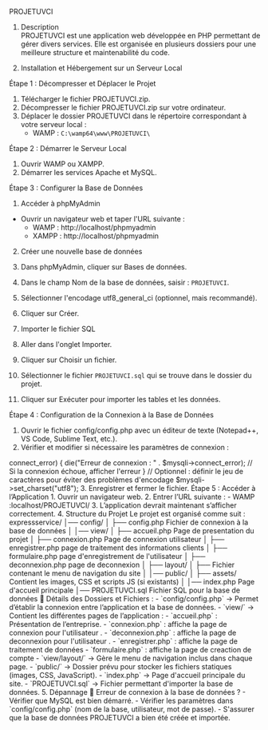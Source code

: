  PROJETUVCI 

 1. Description  
PROJETUVCI est une application web développée en PHP permettant de gérer divers services. Elle est organisée en plusieurs dossiers pour une meilleure structure et maintenabilité du code.  

 2. Installation et Hébergement sur un Serveur Local  

 Étape 1 : Décompresser et Déplacer le Projet  

1. Télécharger le fichier PROJETUVCI.zip.  
2. Décompresser le fichier PROJETUVCI.zip sur votre ordinateur.  
3. Déplacer le dossier PROJETUVCI dans le répertoire correspondant à votre serveur local :  
   - WAMP : `C:\wamp64\www\PROJETUVCI\`  
     

 Étape 2 : Démarrer le Serveur Local  

1. Ouvrir WAMP ou XAMPP.  
2. Démarrer les services Apache et MySQL.  

 Étape 3 : Configurer la Base de Données  

 1. Accéder à phpMyAdmin  
- Ouvrir un navigateur web et taper l'URL suivante :  
  - WAMP : http://localhost/phpmyadmin  
  - XAMPP : http://localhost/phpmyadmin 

 2. Créer une nouvelle base de données  
1. Dans phpMyAdmin, cliquer sur Bases de données.  
2. Dans le champ Nom de la base de données, saisir : `PROJETUVCI`.  
3. Sélectionner l'encodage utf8_general_ci (optionnel, mais recommandé).  
4. Cliquer sur Créer.  

 3. Importer le fichier SQL  

1. Aller dans l'onglet Importer.  
2. Cliquer sur Choisir un fichier.  
3. Sélectionner le fichier `PROJETUVCI.sql` qui se trouve dans le dossier du projet.  
4. Cliquer sur Exécuter pour importer les tables et les données.  

 Étape 4 : Configuration de la Connexion à la Base de Données  
1. Ouvrir le fichier config/config.php avec un éditeur de texte (Notepad++, VS Code, Sublime Text, etc.).  
2. Vérifier et modifier si nécessaire les paramètres de connexion :  
  
 <?php
// Paramètres de connexion à la base de données
$servername = "localhost";  // L'adresse du serveur MySQL
$username = "root";         // Nom d'utilisateur MySQL (en local, c'est souvent 'root')
$password = "";             // Mot de passe MySQL (vide en local si tu n'as pas défini de mot de passe)
$dbname = "PROJETUVCI"; // Nom de ta base de données

// Création de la connexion à la base de données
$mysqli = new mysqli($servername, $username, $password, $dbname);

// Vérification de la connexion
if ($mysqli->connect_error) {
    die("Erreur de connexion : " . $mysqli->connect_error);  // Si la connexion échoue, afficher l'erreur
}

// Optionnel : définir le jeu de caractères pour éviter des problèmes d'encodage
$mysqli->set_charset("utf8");

  
3. Enregistrer et fermer le fichier.  

 Étape 5 : Accéder à l’Application  
1. Ouvrir un navigateur web.  
2. Entrer l’URL suivante :  
   - WAMP :localhost/PROJETUVCI/

3. L’application devrait maintenant s’afficher correctement.  


4. Structure du Projet  

Le projet est organisé comme suit :  

expressservice/
│── config/
│   ├── config.php       Fichier de connexion à la base de données
│
│── view/
│   ├── accueil.php         Page de presentation du projet
│   ├── connexion.php       Page de connexion utilisateur
│   ├── enregistrer.php     page de traitement des informations clients
│   ├── formulaire.php      page d'enregistrement de l'utilisateur 
│   ├── deconnexion.php     page de deconnexion
│   ├── layout/
│       ├── 		            Fichier contenant le menu de navigation du site
│
│── public/ 
│   ├── assets/               Contient les images, CSS et scripts JS (si existants)
│
│── index.php                  Page d'accueil principale
│── PROJETUVCI.sql          	Fichier SQL pour la base de données

 📂 Détails des Dossiers et Fichiers :  
- `config/config.php` → Permet d’établir la connexion entre l’application et la base de données.  
- `view/` → Contient les différentes pages de l’application :  
  - `accueil.php` : Présentation de l’entreprise.  
  - `connexion.php` : affiche la page de connexion pour l'utilisateur .  
  - `deconnexion.php` : affiche la page de deconnexion pour l'utilisateur .  
  - `enregistrer.php` : affiche la page de traitement de données 
  - `formulaire.php` : affiche la page de creaction de compte  
- `view/layout/` → Gère le menu de navigation inclus dans chaque page.  
- `public/` → Dossier prévu pour stocker les fichiers statiques (images, CSS, JavaScript).  
- `index.php` → Page d'accueil principale du site.  
- `PROJETUVCI.sql` → Fichier permettant d'importer la base de données.  

 5. Dépannage  

 🔹 Erreur de connexion à la base de données ?  
- Vérifier que MySQL est bien démarré.  
- Vérifier les paramètres dans `config/config.php` (nom de la base, utilisateur, mot de passe).  
- S'assurer que la base de données PROJETUVCI a bien été créée et importée.  
